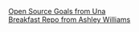 [Open Source Goals from Una](https://github.com/una/personal-goals)
<br />
[Breakfast Repo from Ashley Williams](https://github.com/ashleygwilliams/breakfast-repo/blob/master/archives/2015-10.md)
